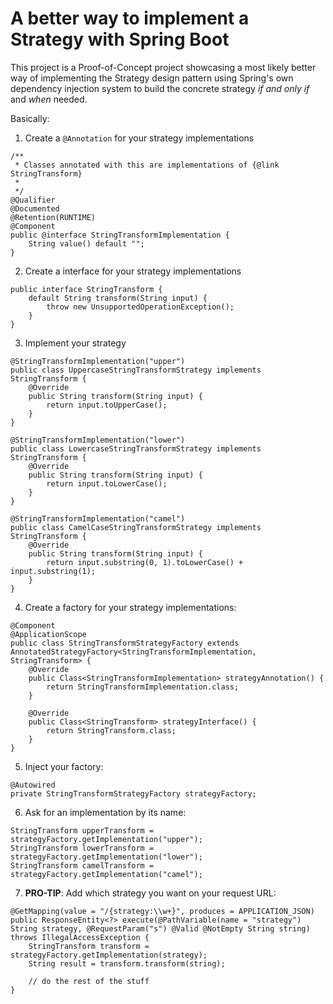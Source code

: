 # A better way to implement a Strategy with Spring Boot

This project is a Proof-of-Concept project showcasing a most likely better way of implementing the Strategy design pattern using Spring's own dependency injection system to build the concrete strategy *if and only if* and *when* needed.

Basically:
1. Create a `@Annotation` for your strategy implementations

```
/**
 * Classes annotated with this are implementations of {@link StringTransform}
 *
 */
@Qualifier
@Documented
@Retention(RUNTIME)
@Component
public @interface StringTransformImplementation {
	String value() default "";
}
```

2. Create a interface for your strategy implementations
```
public interface StringTransform {
	default String transform(String input) {
		throw new UnsupportedOperationException();
	}
}
```

3. Implement your strategy
```
@StringTransformImplementation("upper")
public class UppercaseStringTransformStrategy implements StringTransform {
	@Override
	public String transform(String input) {
		return input.toUpperCase();
	}
}

@StringTransformImplementation("lower")
public class LowercaseStringTransformStrategy implements StringTransform {
	@Override
	public String transform(String input) {
		return input.toLowerCase();
	}
}

@StringTransformImplementation("camel")
public class CamelCaseStringTransformStrategy implements StringTransform {
	@Override
	public String transform(String input) {
		return input.substring(0, 1).toLowerCase() + input.substring(1);
	}
}
```

4. Create a factory for your strategy implementations:
```
@Component
@ApplicationScope
public class StringTransformStrategyFactory extends AnnotatedStrategyFactory<StringTransformImplementation, StringTransform> {
	@Override
	public Class<StringTransformImplementation> strategyAnnotation() {
		return StringTransformImplementation.class;
	}

	@Override
	public Class<StringTransform> strategyInterface() {
		return StringTransform.class;
	}
}
```

5. Inject your factory:
```
@Autowired
private StringTransformStrategyFactory strategyFactory;
```

6. Ask for an implementation by its name:
```
StringTransform upperTransform = strategyFactory.getImplementation("upper");
StringTransform lowerTransform = strategyFactory.getImplementation("lower");
StringTransform camelTransform = strategyFactory.getImplementation("camel");
```

7. **PRO-TIP**: Add which strategy you want on your request URL:
```
@GetMapping(value = "/{strategy:\\w+}", produces = APPLICATION_JSON)
public ResponseEntity<?> execute(@PathVariable(name = "strategy") String strategy, @RequestParam("s") @Valid @NotEmpty String string) throws IllegalAccessException {
	StringTransform transform = strategyFactory.getImplementation(strategy);
	String result = transform.transform(string);
	
	// do the rest of the stuff
}
```
